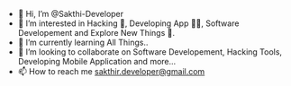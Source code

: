 - 👋 Hi, I’m @Sakthi-Developer
- 👀 I’m interested in Hacking 🤖, Developing App 👨‍💻, Software Developement and Explore New Things 🔭. 
- 🌱 I’m currently learning All Things.. 
- 💞️ I’m looking to collaborate on Software Developement, Hacking Tools, Developing Mobile Application and more... 
- 📫 How to reach me sakthir.developer@gmail.com

<!---
Sakthi-Developer/Sakthi-Developer is a ✨ special ✨ repository because its `README.md` (this file) appears on your GitHub profile.
You can click the Preview link to take a look at your changes.
--->
